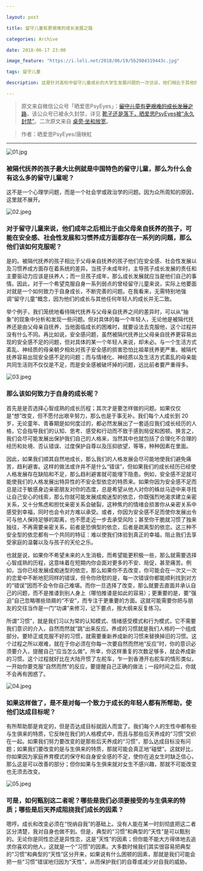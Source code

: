 ```yaml
---

layout: post

title: 留守儿童有更艰难的成长发展之路

categories: Archive

date: 2018-06-17 23:00

image_feature: "https://i.loli.net/2018/06/19/5b2904319443c.jpg"

tags: 留守儿童

description: 这是针对高校中留守儿童成长的大学生发展问题的一次访谈，他们相比于其他同学有更艰难的发展之路……

---
```


> 原文来自微信公众号「晒爱思PsyEyes」：~~[留守儿童有更艰难的成长发展之路](https://mp.weixin.qq.com/s/a-RwZrzwkOsMcFjheHo-XQ)~~，该公众号已被永久封禁，详见 [靴子还是落下，晒爱思PsyEyes被“永久封禁”](https://mp.weixin.qq.com/s/4Fl8f2Nh1xg0c_kawtmhjg)。二次原文来自 [桌旁·坐和放宽](https://www.zhuopon.com/focus/view/4953/)。

> 作者：晒爱思PsyEyes/唐映紅

---

![01.jpg](https://i.loli.net/2018/06/19/5b2904319443c.jpg)

### 被隔代抚养的孩子最大比例就是中国特色的留守儿童，那么为什么会有这么多的留守儿童呢？

这不是一个心理学问题，而是一个社会学或政治学的问题。因为众所周知的原因，这里就不展开。

![02.jpeg](https://i.loli.net/2018/06/19/5b2904309c1be.jpeg)

### 对于留守儿童来说，他们成年之后相比于由父母亲自抚养的孩子，可能在安全感、社会性发展和习惯养成方面都存在一系列的问题，那么他们该如何克服呢？

是的。被隔代抚养的孩子相比于父母亲自抚养的孩子他们在安全感、社会性发展以及习惯养成方面存在着系统的差异。当孩子未成年时，主导孩子成长发展的责任和主要驱动力应该是扶养人；而一旦孩子成年，那么成长发展就应当是他们自己的事情。因此，对于一个希望克服自身一系列弱点的曾经留守儿童来说，实际上他要面对就是一个如何致力于自身成长，不断完善的问题。在我看来，无需特别地强调“留守儿童”概念，因为他们的成长与其他任何年轻人的成长并无二致。

举个例子，我们笼统地看待隔代抚养与父母亲自抚养之间的差异时，可以从“抽象”的现象中分析和发现一些问题。但对具体的每一个年轻人，无论他是被隔代抚养还是由父母亲自抚养，当他面临成长的困难时，就要设法去克服他，这个过程并没有什么不同。再比如说，安全感问题，虽然被隔代抚养比父母亲自抚养更容易出现的安全感不足的问题，但对具体的某一个年轻人来说，却未必。与一个生活方式紊乱、神经质的母亲朝夕相处对孩子安全感的损害恐怕比祖辈抚养更严重。被隔代抚养容易出现安全感不足的问题；而与情绪化、神经质以及生活方式紊乱的母亲能共同生活则不仅仅是不足，而是安全感被破坏掉的问题，远比前者要严重得多。

![03.jpeg](https://i.loli.net/2018/06/19/5b2904314b4a2.jpeg)

### 那么该如何致力于自身的成长呢？

首先是是否选择心智成熟的成长历程；其次才是要怎样做的问题。如果仅仅是“想”改变，但不愿付出艰辛努力，那么也是于事无补。我们每个人成长到 20 岁，无论童年、青春期是如何度过的，都必然发展出了一套适应我们成长经历的人格，它会指导我们的认知、思考、感受和行动而不致于感到局促和困顿。换言之，我们会尽可能发展出保护我们自己的人格来，当然其中也就包括了合理化不合理的经历和处境、否认错误、过度保护自尊以及压抑欲望，等等，种种因素在里面。

因此，如果我们顺其自然地成长，那么我们的人格发展会尽可能地使我们避免痛苦，趋利避害。这样的做法或许并不是什么“错误”，但如果我们的成长经历已经使人格发展存在缺陷和不足，那么趋利避害就可能埋下隐患。例如，安全感不足就可能使我们的人格发展出特异性的不安全型依恋的特质来。如果你因为安全感不足而总是过于敏感身边亲密朋友对你的态度，总是希望从他人对你的蛛丝马迹中来寻找让自己安心的线索，那么你就可能发展成痴迷型的依恋，你既强烈地渴求建立亲密关系，又十分焦虑和担忧亲密关系会破裂，这种焦灼的情绪会损害你从亲密关系中感受到幸福，同时也会令对方难以承受。或者，你因为安全感不足而使你发展出令可与他人保持足够的距离，也不愿走近一步去承受风险；甚至你干脆就习惯了独来独往，不再需要亲密关系，前者是恐惧型的依恋，后者是疏离型的依恋。这三种不安全型的依恋都有一个共同的特征：难以使我们体验到真正的幸福，阻止我们去享受家庭的温馨以及与孩子的天伦之乐。

也就是说，如果你不希望未来的人生消极，而希望能更积极一些，那么就需要选择心智成熟的历程，这意味着在短期内你会面对更多的不安、局促，甚至痛苦。例如，当你已经发展成痴迷型的依恋，那么如果你不去改变，你可能会在一次又一次的恋爱中不断地犯同样的错误，但令你欣慰的是，每一次错误你都能顺利找到对方的“错误”因而不会令你自己难堪。而你一旦选择了改变，那么就要去直面并承认自己的问题，而不是推诿到别人身上（哪怕推诿是如此的容易）；更重要的是，要“强迫”自己忽略哪些琐屑的“不安”，而专注于更重要的方面。这就可能需要你把与朋友的交往当作是一门“功课”来修习，记下要点，按大纲来反复练习。

所谓“习惯”，就是我们习以为常的认知模式、情绪感受模式和行为模式，它不需要我们意识的介入，自然而然就“跳”出来反应。养成的习惯就是我们人格的一个组成部分。要矫正或克服不好的习惯，就需要重新养成新的习惯来替换掉旧的习惯。这个过程之所以艰难，就在于你必须在你每一次要自然而然地“反应”时，你的意识必须要介入，提醒自己“应当怎么做”。所幸，你这样重复的次数足够多，就会养成新的习惯。这个过程就好比在大陆开惯了左舵车，乍一到香港开右舵车的情形类似，一开始你要克服“自然而然”的反应，要提醒自己正确的做法；一段时间之后，你就不会再有困惑了。

![04.jpeg](https://i.loli.net/2018/06/19/5b2904314b593.jpeg)

### 如果这样做了，是不是对每一个致力于成长的年轻人都有所帮助，使他们达成目标呢？

有所帮助那是肯定的，但是否达成目标就因人而宜了。我们每个人的生性中都有些与生俱来的特质，它反映在我们的人格模式中，而且与那些后天养成的“习惯”交织在一起。如果我们努力要改变的是那些后天养成的“习惯”，那么达成目标没有问题；如果我们要改变的是与生俱来的特质，那就可能会真正地“碰壁”。这就好比，你如果因为家庭养育模式的保守和自身安全感的不足，使你在追女生时缺乏信心，那么这是可以改善的部分；但你如果与生俱来就对女生不感兴趣，那就不可能改变也无须去改变。

![05.jpeg](https://i.loli.net/2018/06/19/5b29043193482.jpeg)

### 可是，如何甄别这二者呢？哪些是我们必须要接受的与生俱来的特质；哪些是后天养成阻挠我们成长的因素？

嗯哼。成长和改变必须在“悦纳自我”的基础上。没有人能在某一时刻彻底把这二者区分清楚，我对自身也做不到。但是，典型的“习惯”和典型的“天性”是可以甄别的。无论你是同性恋还是异性恋，这是“天性”的因素；但你能不能大方得体地去追求你喜欢的他人，这就是一个“习惯”的因素。大多数时候我们其实很容易把典型的“习惯”和典型的“天性”区分开来，如果说有什么困顿的因素，那就是我们可能会把一些“习惯”错误地归因为“天性”，从而保护我们的自尊或减少对自我的威胁。

